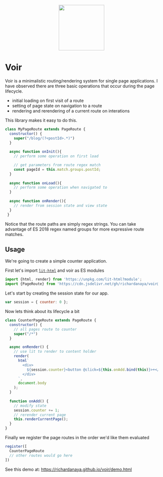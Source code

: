 
<p align="center"><img width=150 src="https://richardanaya.github.io/voir/voir.png"></p>

# Voir

Voir is a minimalistic routing/rendering system for single page applications. I have observed there are three basic operations that occur during the page lifecycle.

* initial loading on first visit of a route
* setting of page state on navigation to a route
* rendering and rerendering of a current route on interations

This library makes it easy to do this.

```javascript
class MyPageRoute extends PageRoute {
  constructor() {
    super("/blog/(?<postId>.*)")
  }
  
  async function onInit(){
    // perform some operation on first load

    // get parameters from route regex match
    const pageId = this.match.groups.postId;
  }
  
  async function onLoad(){
    // perform some operation when navigated to
  }
  
  async function onRender(){
    // render from session state and view state
  }
 }
```

Notice that the route paths are simply regex strings. You can take advantage of ES 2018 regex named groups for more expressive route matches.

## Usage

We're going to create a simple counter application.  

First let's import [`lit-html`](https://lit-html.polymer-project.org/) and voir as ES modules

```javascript
import {html, render} from 'https://unpkg.com/lit-html?module';
import {PageRoute} from 'https://cdn.jsdelivr.net/gh/richardanaya/voir@latest/voir.js';
```

Let's start by creating the session state for our app.

```javascript
var session = { counter: 0 };
```

Now lets think about its lifecycle a bit

```javascript
class CounterPageRoute extends PageRoute {
  constructor() {
    // all pages route to counter
    super("/*")
  }

  async onRender() {
    // use lit to render to content holder
    render(
      html`
        <div>
          ${session.counter}<button @click=${this.onAdd.bind(this)}>+</button>
        </div>
      `,
      document.body
    );
  }
  
  function onAdd() {
    // modify state
    session.counter += 1;
    // rerender current page
    this.renderCurrentPage();
  }
}
```

Finally we register the page routes in the order we'd like them evaluated

```javascript
register([
  CounterPageRoute
  // other routes would go here
])
```

See this demo at: https://richardanaya.github.io/voir/demo.html

